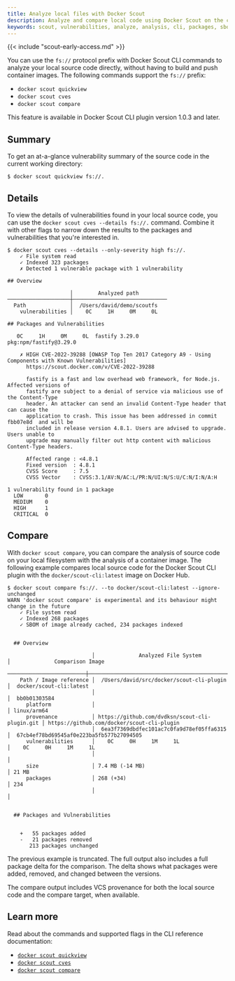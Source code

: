 ```yaml
---
title: Analyze local files with Docker Scout
description: Analyze and compare local code using Docker Scout on the command line
keywords: scout, vulnerabilities, analyze, analysis, cli, packages, sbom, cve, security, local, source, code, supply chain
---
```


{{< include "scout-early-access.md" >}}

You can use the `fs://` protocol prefix with Docker Scout CLI commands to
analyze your local source code directly, without having to build and push
container images. The following commands support the `fs://` prefix:

- `docker scout quickview`
- `docker scout cves`
- `docker scout compare`

This feature is available in Docker Scout CLI plugin version 1.0.3 and later.

## Summary

To get an at-a-glance vulnerability summary of the source code in the current
working directory:

```console
$ docker scout quickview fs://.
```

## Details

To view the details of vulnerabilities found in your local source code, you can
use the `docker scout cves --details fs://.` command. Combine it with
other flags to narrow down the results to the packages and vulnerabilities that
you're interested in.

```console
$ docker scout cves --details --only-severity high fs://.
    ✓ File system read
    ✓ Indexed 323 packages
    ✗ Detected 1 vulnerable package with 1 vulnerability

​## Overview

                    │        Analyzed path         
────────────────────┼──────────────────────────────
  Path              │  /Users/david/demo/scoutfs   
    vulnerabilities │    0C     1H     0M     0L   

​## Packages and Vulnerabilities

   0C     1H     0M     0L  fastify 3.29.0
pkg:npm/fastify@3.29.0

    ✗ HIGH CVE-2022-39288 [OWASP Top Ten 2017 Category A9 - Using Components with Known Vulnerabilities]
      https://scout.docker.com/v/CVE-2022-39288
    
      fastify is a fast and low overhead web framework, for Node.js. Affected versions of 
      fastify are subject to a denial of service via malicious use of the Content-Type    
      header. An attacker can send an invalid Content-Type header that can cause the      
      application to crash. This issue has been addressed in commit  fbb07e8d  and will be
      included in release version 4.8.1. Users are advised to upgrade. Users unable to    
      upgrade may manually filter out http content with malicious Content-Type headers.   
    
      Affected range : <4.8.1                                        
      Fixed version  : 4.8.1                                         
      CVSS Score     : 7.5                                           
      CVSS Vector    : CVSS:3.1/AV:N/AC:L/PR:N/UI:N/S:U/C:N/I:N/A:H  
    
1 vulnerability found in 1 package
  LOW       0  
  MEDIUM    0  
  HIGH      1  
  CRITICAL  0
```

## Compare

With `docker scout compare`, you can compare the analysis of source code on
your local filesystem with the analysis of a container image. The following
example compares local source code for the Docker Scout CLI plugin with the
`docker/scout-cli:latest` image on Docker Hub.

```console
$ docker scout compare fs://. --to docker/scout-cli:latest --ignore-unchanged
WARN 'docker scout compare' is experimental and its behaviour might change in the future
    ✓ File system read
    ✓ Indexed 268 packages
    ✓ SBOM of image already cached, 234 packages indexed


  ## Overview

                           │              Analyzed File System              │              Comparison Image
  ─────────────────────────┼────────────────────────────────────────────────┼─────────────────────────────────────────────
    Path / Image reference │  /Users/david/src/docker/scout-cli-plugin      │  docker/scout-cli:latest
                           │                                                │  bb0b01303584
      platform             │                                                │ linux/arm64
      provenance           │ https://github.com/dvdksn/scout-cli-plugin.git │ https://github.com/docker/scout-cli-plugin
                           │  6ea3f7369dbdfec101ac7c0fa9d78ef05ffa6315      │  67cb4ef78bd69545af0e223ba5fb577b27094505
      vulnerabilities      │    0C     0H     1M     1L                     │    0C     0H     1M     1L
                           │                                                │
      size                 │ 7.4 MB (-14 MB)                                │ 21 MB
      packages             │ 268 (+34)                                      │ 234
                           │                                                │


  ## Packages and Vulnerabilities


    +   55 packages added
    -   21 packages removed
       213 packages unchanged
```

The previous example is truncated. The full output also includes a full package
delta for the comparison. The delta shows what packages were added, removed,
and changed between the versions.

The compare output includes VCS provenance for both the local source code and
the compare target, when available.

## Learn more

Read about the commands and supported flags in the CLI reference documentation:

- [`docker scout quickview`](../engine/reference/commandline/scout_compare.md)
- [`docker scout cves`](../engine/reference/commandline/scout_compare.md)
- [`docker scout compare`](../engine/reference/commandline/scout_compare.md)
